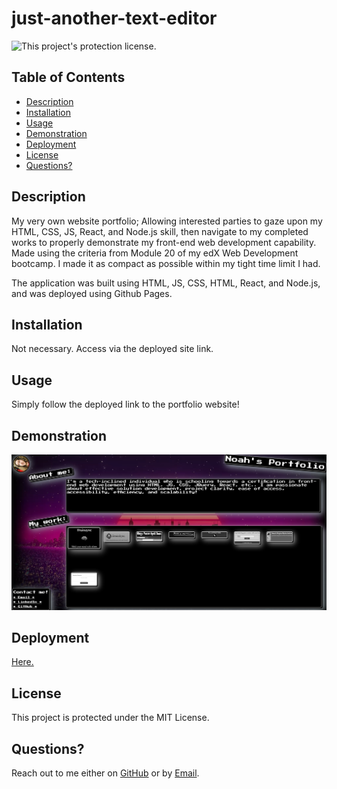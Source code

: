 # just-another-text-editor

![This project's protection license.](https://img.shields.io/badge/license-MIT-blue)

## Table of Contents

- [Description](#Description)
- [Installation](#Installation)
- [Usage](#Usage)
- [Demonstration]($Demonstration)
- [Deployment]($Deployment)
- [License](#License)
- [Questions?](#Questions?)

## Description

My very own website portfolio; Allowing interested parties to gaze upon my HTML, CSS, JS, React, and Node.js skill, then navigate to my completed works to properly demonstrate my front-end web development capability. Made using the criteria from Module 20 of my edX Web Development bootcamp. I made it as compact as possible within my tight time limit I had.

The application was built using HTML, JS, CSS, HTML, React, and Node.js, and was deployed using Github Pages.

## Installation

Not necessary. Access via the deployed site link.

## Usage
 
Simply follow the deployed link to the portfolio website!

## Demonstration

![A gif demonstrating the unmatched power of Noah's React Portfolio.](./src/images/demo.png)

## Deployment

[Here.](https://NoahJRalph.github.io/my-react-portfolio)

## License

This project is protected under the MIT License.

## Questions?

Reach out to me either on [GitHub](https://github.com/NoahJRalph) or by [Email](mailto:NoahJRalph@gmail.com).

